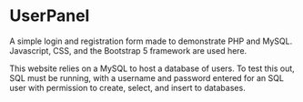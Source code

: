 # UserPanel

A simple login and registration form made to demonstrate PHP and MySQL. Javascript, CSS, and the Bootstrap 5 framework are used here. 

This website relies on a MySQL to host a database of users. To test this out, SQL must be running, with a username and password entered for an SQL user with permission to create, select, and insert to databases.
